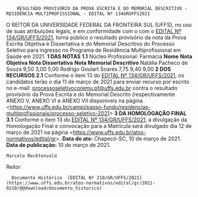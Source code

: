         RESULTADO PROVISÓRIO DA PROVA ESCRITA E DO MEMORIAL DESCRITIVO - RESIDÊNCIA MULTIPROFISSIONAL - EDITAL Nº 134GRUFFS2021  

 O REITOR DA UNIVERSIDADE FEDERAL DA FRONTEIRA SUL (UFFS), no uso de suas atribuições legais, e em conformidade com o com o [EDITAL Nº 134/GR/UFFS/2021](https://www.uffs.edu.br/atos-normativos/edital/gr/2021-0134), torna público o resultado provisório da nota da Prova Escrita Objetiva e Dissertativa e do Memorial Descritivo do Processo Seletivo para ingresso no Programa de Residência Multiprofissional em Saúde em 2021.  **1 DAS NOTAS** **1.1**  Núcleo Profissional: Farmácia     **Nome**   **Nota Objetiva**   **Nota Dissertativa**   **Nota Memorial Descritivo**     Natália Pacheco de Souza   9,50   3,00   5,00     Rodrigo Goulart Soares   7,75   9,40   9,00      **2 DOS RECURSOS** **2.1**  Conforme o item 13 do [EDITAL Nº 134/GR/UFFS/2021](https://www.uffs.edu.br/atos-normativos/edital/gr/2021-0134), os candidatos terão o dia 11 de março de 2021 para enviar recurso por escrito no e-mail: processoseletivocoremu.pf@uffs.edu.br contra o resultado provisório da Prova Escrita e do Memorial Descrito (respectivamente ANEXO V, ANEXO VI e ANEXO VII disponíveis na página <<https://www.uffs.edu.br/campi/passo-fundo/residencias-multiprofissionais/processo-seletivo-2021>>  **3 DA HOMOLOGAÇÃO FINAL** **3.1**  Conforme o item 13 do [EDITAL Nº 134/GR/UFFS/2021](https://www.uffs.edu.br/atos-normativos/edital/gr/2021-0134), a divulgação da Homologação Final e convocação para a Matrícula será divulgado dia 12 de março de 2021 na página <<https://www.uffs.edu.br/atos-normativos/edital/gr>>.        **Data do ato:** Chapecó-SC, 10 de março de 2021.   
 **Data de publicação:**  10 de março de 2021. 

    Marcelo Recktenvald   
 Reitor 

      Documento Histórico  [EDITAL Nº 210/GR/UFFS/2021](https://www.uffs.edu.br/atos-normativos/edital/gr/2021-0210/@@download/documento_historico)     
      
